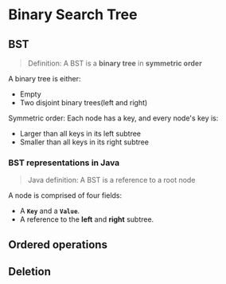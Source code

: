 # Binary Search Tree

## BST

> Definition: A BST is a **binary tree** in **symmetric order**

A binary tree is either:

- Empty
- Two disjoint binary trees(left and right)

Symmetric order: Each node has a key, and every node's key is:

- Larger than all keys in its left subtree
- Smaller than all keys in its right subtree

### BST representations in Java

> Java definition: A BST is a reference to a root node

A node is comprised of four fields:

- A **`Key`** and a **`Value`**.
- A reference to the **left** and **right** subtree.

## Ordered operations



## Deletion
